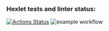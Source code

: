 ### Hexlet tests and linter status:
[![Actions Status](https://github.com/Timofey-codder/python-project-lvl1/workflows/hexlet-check/badge.svg)](https://github.com/Timofey-codder/python-project-lvl1/actions)
![example workflow](https://github.com/github/docs/actions/workflows/github-actions-demo.yml/badge.svg)
